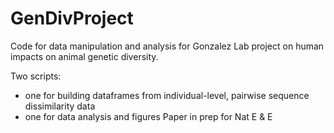 # GenDivProject
Code for data manipulation and analysis for Gonzalez Lab project on human impacts on animal genetic diversity.

Two scripts:

+ one for building dataframes from individual-level, pairwise sequence dissimilarity data
+ one for data analysis and figures
Paper in prep for Nat E & E
